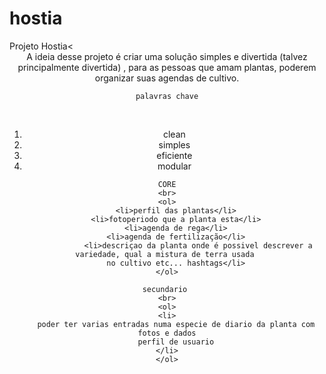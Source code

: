 # hostia
<html>
<body>
Projeto Hostia<
<br>
<center>
    A ideia desse projeto é criar uma solução simples e divertida (talvez principalmente divertida)
    , para as pessoas que amam plantas, poderem organizar suas agendas de cultivo.

    palavras chave
  <br>
   <ol>
   <li> clean</li>
   <li> simples</li>
    <li>eficiente</li>
   <li> modular</li> 
    </ol>
    
    CORE
    <br>
    <ol>
        <li>perfil das plantas</li>
        <li>fotoperiodo que a planta esta</li>
        <li>agenda de rega</li>
        <li>agenda de fertilização</li>
                  <li>descriçao da planta onde é possivel descrever a variedade, qual a mistura de terra usada 
        no cultivo etc... hashtags</li>
    </ol>

    secundario 
    <br>
    <ol>
    <li>
        poder ter varias entradas numa especie de diario da planta com fotos e dados
        perfil de usuario
    </li>
    </ol>
</center>

</body>
</html>
